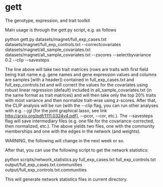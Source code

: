 gett
====

The genotype, expression, and trait toolkit

Main usage is through the gett.py script, e.g. as follows

python gett.py datasets/magnet/full_exp_cases.txt datasets/magnet/full_exp_controls.txt --correctcovariates datasets/magnet/all_sample_covariates.txt datasets/magnet/all_sample_covariates.txt --zscores --selectbyvariance 0.2 --clip --savesteps


The line above will take two trait matrices (rows are traits with first field being trait name e.g. gene names and gene expression values and columns are samples [with a header]) contained in full_exp_cases.txt and full_exp_controls.txt and will correct the values for the covariates using robust linear regression (default) included in all_sample_covariates.txt (in the same format as trait matrices) and will then take only the top 20% traits with most variance and then normalize trait-wise using z-scores. After that, the CLIP analysis will be run (with the --clip flag, you can run other analyses with e.g. --jgl [for the joint graphical lasso, see link http://arxiv.org/pdf/1111.0324v4.pdf], --pcor, --cor, etc.). The --savesteps flag will save intermediary files (e.g. one file for the covariance-corrected, then normalized, etc.).
The above yields two files, one with the community memberships and one with the edges in the network (and weights).


WARNING, the following will change in the next week or so.


After that, you can use the following script to get the network statistics:

python scripts/network_statistics.py full_exp_cases.txt full_exp_controls.txt output/full_exp_cases.txt.communities output/full_exp_controls.txt.communities

This will generate network statistics files in current directory.
